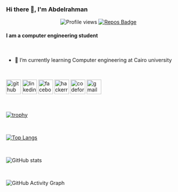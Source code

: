 ### Hi there 👋, I'm Abdelrahman

<div align="center">

![Profile views](https://gpvc.arturio.dev/Abd-ELrahmanHamza)  [![Repos Badge](https://badges.pufler.dev/repos/Abd-ELrahmanHamza)](https://badges.pufler.dev)

</div>

#### I am a computer engineering student

<br>

- 🌱 I’m currently learning Computer engineering at Cairo university 

<br>

[<img src='https://cdn.jsdelivr.net/npm/simple-icons@3.0.1/icons/github.svg' alt='github' height='40'>](https://github.com/Abd-ELrahmanHamza)  [<img src='https://cdn.jsdelivr.net/npm/simple-icons@3.0.1/icons/linkedin.svg' alt='linkedin' height='40'>](https://www.linkedin.com/in/abdelrahman-hamza-412a951ab/)  [<img src='https://cdn.jsdelivr.net/npm/simple-icons@3.0.1/icons/facebook.svg' alt='facebook' height='40'>](https://www.facebook.com/abdelrhman.mohamed.33)  [<img src='https://cdn.jsdelivr.net/npm/simple-icons@3.0.1/icons/hackerrank.svg' alt='hackerrank' height='40'>](https://www.hackerrank.com/AbdelrahmanHamza)  [<img src='https://cdn.jsdelivr.net/npm/simple-icons@3.0.1/icons/codeforces.svg' alt='codeforces' height='40'>](https://codeforces.com/profile/a.m.hamza156)  [<img src='https://cdn.jsdelivr.net/npm/simple-icons@3.0.1/icons/gmail.svg' alt='gmail' height='40'>](a.m.hamza156@gmail.com)  

<br>

[![trophy](https://github-profile-trophy.vercel.app/?username=Abd-ELrahmanHamza)](https://github.com/ryo-ma/github-profile-trophy)

<br>

[![Top Langs](https://github-readme-stats.vercel.app/api/top-langs/?username=Abd-ELrahmanHamza)](https://github.com/anuraghazra/github-readme-stats)

<br>

![GitHub stats](https://github-readme-stats.vercel.app/api?username=Abd-ELrahmanHamza&show_icons=true)  

<br>

![GitHub Activity Graph](https://activity-graph.herokuapp.com/graph?username=Abd-ELrahmanHamza)  


